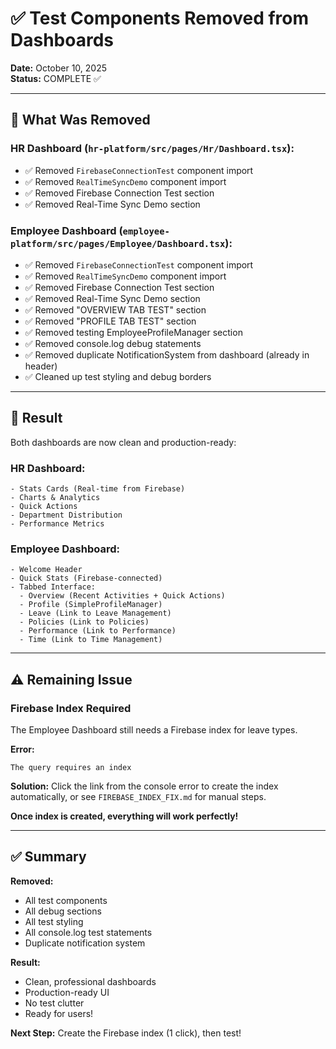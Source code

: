 # ✅ Test Components Removed from Dashboards

**Date:** October 10, 2025  
**Status:** COMPLETE ✅

---

## 🧹 What Was Removed

### HR Dashboard (`hr-platform/src/pages/Hr/Dashboard.tsx`):
- ✅ Removed `FirebaseConnectionTest` component import
- ✅ Removed `RealTimeSyncDemo` component import  
- ✅ Removed Firebase Connection Test section
- ✅ Removed Real-Time Sync Demo section

### Employee Dashboard (`employee-platform/src/pages/Employee/Dashboard.tsx`):
- ✅ Removed `FirebaseConnectionTest` component import
- ✅ Removed `RealTimeSyncDemo` component import
- ✅ Removed Firebase Connection Test section
- ✅ Removed Real-Time Sync Demo section
- ✅ Removed "OVERVIEW TAB TEST" section
- ✅ Removed "PROFILE TAB TEST" section
- ✅ Removed testing EmployeeProfileManager section
- ✅ Removed console.log debug statements
- ✅ Removed duplicate NotificationSystem from dashboard (already in header)
- ✅ Cleaned up test styling and debug borders

---

## 🎯 Result

Both dashboards are now clean and production-ready:

### HR Dashboard:
```
- Stats Cards (Real-time from Firebase)
- Charts & Analytics
- Quick Actions
- Department Distribution
- Performance Metrics
```

### Employee Dashboard:
```
- Welcome Header
- Quick Stats (Firebase-connected)
- Tabbed Interface:
  - Overview (Recent Activities + Quick Actions)
  - Profile (SimpleProfileManager)
  - Leave (Link to Leave Management)
  - Policies (Link to Policies)
  - Performance (Link to Performance)
  - Time (Link to Time Management)
```

---

## ⚠️ Remaining Issue

### Firebase Index Required

The Employee Dashboard still needs a Firebase index for leave types.

**Error:**
```
The query requires an index
```

**Solution:**
Click the link from the console error to create the index automatically, or see `FIREBASE_INDEX_FIX.md` for manual steps.

**Once index is created, everything will work perfectly!**

---

## ✅ Summary

**Removed:**
- All test components
- All debug sections  
- All test styling
- All console.log test statements
- Duplicate notification system

**Result:**
- Clean, professional dashboards
- Production-ready UI
- No test clutter
- Ready for users!

**Next Step:**
Create the Firebase index (1 click), then test!










